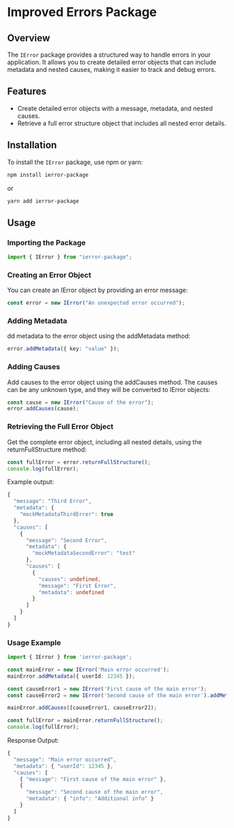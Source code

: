 # Improved Errors Package

## Overview

The `IError` package provides a structured way to handle errors in your application. It allows you to create detailed error objects that can include metadata and nested causes, making it easier to track and debug errors.

## Features

- Create detailed error objects with a message, metadata, and nested causes.
- Retrieve a full error structure object that includes all nested error details.

## Installation

To install the `IError` package, use npm or yarn:

```bash
npm install ierror-package
```

or

```bash
yarn add ierror-package
```

## Usage

### Importing the Package

```typescript
import { IError } from "ierror-package";
```

### Creating an Error Object

You can create an IError object by providing an error message:

```typescript
const error = new IError("An unexpected error occurred");
```

### Adding Metadata

dd metadata to the error object using the addMetadata method:

```typescript
error.addMetadata({ key: "value" });
```

### Adding Causes

Add causes to the error object using the addCauses method. The causes can be any unknown type, and they will be converted to IError objects:

```typescript
const cause = new IError("Cause of the error");
error.addCauses(cause);
```

### Retrieving the Full Error Object

Get the complete error object, including all nested details, using the returnFullStructure method:

```typescript
const fullError = error.returnFullStructure();
console.log(fullError);
```

Example output:

```typescript
{
  "message": "Third Error",
  "metadata": {
    "mockMetadataThirdError": true
  },
  "causes": [
    {
      "message": "Second Error",
      "metadata": {
        "mockMetadataSecondError": "test"
      },
      "causes": [
        {
          "causes": undefined,
          "message": "First Error",
          "metadata": undefined
        }
      ]
    }
  ]
}
```


### Usage Example
```typescript
import { IError } from 'ierror-package';

const mainError = new IError('Main error occurred');
mainError.addMetadata({ userId: 12345 });

const causeError1 = new IError('First cause of the main error');
const causeError2 = new IError('Second cause of the main error').addMetadata({ info: 'Additional info' });

mainError.addCauses([causeError1, causeError2]);

const fullError = mainError.returnFullStructure();
console.log(fullError);
```

Response Output:
```typescript
{
  "message": "Main error occurred",
  "metadata": { "userId": 12345 },
  "causes": [
    { "message": "First cause of the main error" },
    {
      "message": "Second cause of the main error",
      "metadata": { "info": "Additional info" }
    }
  ]
}
```